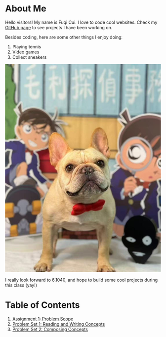 # About Me
Hello visitors! My name is Fuqi Cui. I love to code cool websites. Check my [GitHub page](https://github.com/Avril-Cui) to see projects I have been working on.

Besides coding, here are some other things I enjoy doing:
1. Playing tennis
2. Video games
3. Collect sneakers

![picture of my cute dog Friday](assets/friday.jpg)

I really look forward to 6.1040, and hope to build some cool projects during this class (yay!)

# Table of Contents
1. [Assignment 1: Problem Scope](assignments/assignment1.md)
2. [Problem Set 1: Reading and Writing Concepts](assignments/pset1.md)
2. [Problem Set 2: Composing Concepts](assignments/pset2.md)
